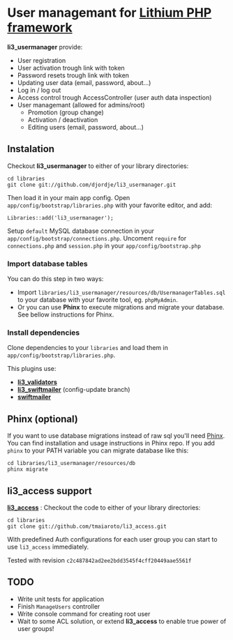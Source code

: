 # User managemant for [Lithium PHP framework](http://lithify.me/)

**li3_usermanager** provide:

* User registration
* User activation trough link with token
* Password resets trough link with token
* Updating user data (email, password, about...)
* Log in / log out
* Access control trough AccessController (user auth data inspection)
* User managemant (allowed for admins/root)
  * Promotion (group change)
  * Activation / deactivation
  * Editing users (email, password, about...)

## Instalation

Checkout **li3_usermanager** to either of your library directories:

	cd libraries
	git clone git://github.com/djordje/li3_usermanager.git

Then load it in your main app config. Open `app/config/bootstrap/libraries.php` with your favorite
editor, and add:

	Libraries::add('li3_usermanager');

Setup `default` MySQL database connection in your `app/config/bootstrap/connections.php`.
Uncoment `require` for `connections.php` and `session.php` in your `app/config/bootstrap.php`

### Import database tables

You can do this step in two ways:

* Import `libraries/li3_usermanager/resources/db/UsermanagerTables.sql` to your database with your
favorite tool, eg. `phpMyAdmin`.
* Or you can use **Phinx** to execute migrations and migrate your database. See bellow instructions
for Phinx.

### Install dependencies

Clone dependencies to your `libraries` and load them in `app/config/bootstrap/libraries.php`.

This plugins use:

* **[li3_validators](http://github.com/djordje/li3_validators)**
* **[li3_swiftmailer](http://github.com/djordje/li3_swiftmailer)** (config-update branch)
* **[swiftmailer](http://github.com/swiftmailer/swiftmailer)**

## Phinx (optional)

If you want to use database migrations instead of raw sql you'll need
[Phinx](https://github.com/robmorgan/phinx).
You can find installation and usage instructions in Phinx repo. If you add `phinx` to
your PATH variable you can migrate database like this:
	
	cd libraries/li3_usermanager/resources/db
	phinx migrate


## li3_access support

**[li3_access](http://github.com/tmaiaroto/li3_access)** :
Checkout the code to either of your library directories:

	cd libraries
	git clone git://github.com/tmaiaroto/li3_access.git

With predefined Auth configurations for each user group you can start to use `li3_access`
immediately.

Tested with revision `c2c487842ad2ee2bdd3545f4cff20449aae5561f`

## TODO

* Write unit tests for application
* Finish `ManageUsers` controller
* Write console command for creating root user
* Wait to some ACL solution, or extend **li3_access** to enable true power of user groups!